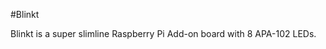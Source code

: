 <!--
---
name: Blinkt
class: board
type: led
image: 'blinkt.png'
manufacturer: Pimoroni
description: Slimline board with 8 super-bright RGB LED indicators
url: https://shop.pimoroni.com/products/blinkt
github: https://github.com/pimoroni/blinkt
buy: https://shop.pimoroni.com/products/blinkt
formfactor: Custom
pincount: 40
eeprom: no
power: 5v
pin:
  '16':
    name: Data
    mode: output
    active: high
  '18':
    name: Clock
    mode: output
    active: high
-->
#Blinkt

Blinkt is a super slimline Raspberry Pi Add-on board with 8 APA-102 LEDs.